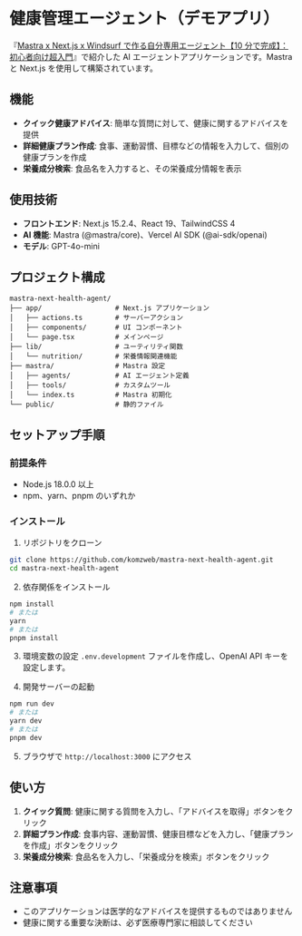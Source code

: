 # 健康管理エージェント（デモアプリ）

『[Mastra x Next.js x Windsurf で作る自分専用エージェント【10 分で完成】：初心者向け超入門](https://note.com/komzweb/n/na91683b7c7a0)』で紹介した AI エージェントアプリケーションです。Mastra と Next.js を使用して構築されています。

## 機能

- **クイック健康アドバイス**: 簡単な質問に対して、健康に関するアドバイスを提供
- **詳細健康プラン作成**: 食事、運動習慣、目標などの情報を入力して、個別の健康プランを作成
- **栄養成分検索**: 食品名を入力すると、その栄養成分情報を表示

## 使用技術

- **フロントエンド**: Next.js 15.2.4、React 19、TailwindCSS 4
- **AI 機能**: Mastra (@mastra/core)、Vercel AI SDK (@ai-sdk/openai)
- **モデル**: GPT-4o-mini

## プロジェクト構成

```
mastra-next-health-agent/
├── app/                  # Next.js アプリケーション
│   ├── actions.ts        # サーバーアクション
│   ├── components/       # UI コンポーネント
│   └── page.tsx          # メインページ
├── lib/                  # ユーティリティ関数
│   └── nutrition/        # 栄養情報関連機能
├── mastra/               # Mastra 設定
│   ├── agents/           # AI エージェント定義
│   ├── tools/            # カスタムツール
│   └── index.ts          # Mastra 初期化
└── public/               # 静的ファイル
```

## セットアップ手順

### 前提条件

- Node.js 18.0.0 以上
- npm、yarn、pnpm のいずれか

### インストール

1. リポジトリをクローン

```bash
git clone https://github.com/komzweb/mastra-next-health-agent.git
cd mastra-next-health-agent
```

2. 依存関係をインストール

```bash
npm install
# または
yarn
# または
pnpm install
```

3. 環境変数の設定
   `.env.development` ファイルを作成し、OpenAI API キーを設定します。

4. 開発サーバーの起動

```bash
npm run dev
# または
yarn dev
# または
pnpm dev
```

5. ブラウザで `http://localhost:3000` にアクセス

## 使い方

1. **クイック質問**: 健康に関する質問を入力し、「アドバイスを取得」ボタンをクリック
2. **詳細プラン作成**: 食事内容、運動習慣、健康目標などを入力し、「健康プランを作成」ボタンをクリック
3. **栄養成分検索**: 食品名を入力し、「栄養成分を検索」ボタンをクリック

## 注意事項

- このアプリケーションは医学的なアドバイスを提供するものではありません
- 健康に関する重要な決断は、必ず医療専門家に相談してください
